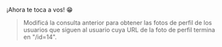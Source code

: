 ¡Ahora te toca a vos! :grin:

> Modificá la consulta anterior para obtener las fotos de perfil de los usuarios que siguen al usuario cuya URL de la foto de perfil termina en "/id=14".
